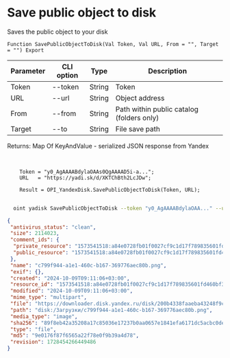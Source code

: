 ﻿---
sidebar_position: 6
---

# Save public object to disk
 Saves the public object to your disk



`Function SavePublicObjectToDisk(Val Token, Val URL, From = "", Target = "") Export`

  | Parameter | CLI option | Type | Description |
  |-|-|-|-|
  | Token | --token | String | Token |
  | URL | --url | String | Object address |
  | From | --from | String | Path within public catalog (folders only) |
  | Target | --to | String | File save path |

  
  Returns:  Map Of KeyAndValue - serialized JSON response from Yandex

<br/>




```bsl title="Code example"
    Token = "y0_AgAAAABdylaOAAs0QgAAAAD5i-a...";
    URL   = "https://yadi.sk/d/XKTChBth2LcJDw";

    Result = OPI_YandexDisk.SavePublicObjectToDisk(Token, URL);
```



```sh title="CLI command example"
    
  oint yadisk SavePublicObjectToDisk --token "y0_AgAAAABdylaOAA..." --url "https://disk.yandex.by/i/txwzakUVtxgjoQ" --from %from% --to %to%

```

```json title="Result"
{
 "antivirus_status": "clean",
 "size": 2114023,
 "comment_ids": {
  "private_resource": "1573541518:a84e0728fb01f0027cf9c1d17f789835601fd460bf3ad4a1fb0fc8ddb4b6fd30",
  "public_resource": "1573541518:a84e0728fb01f0027cf9c1d17f789835601fd460bf3ad4a1fb0fc8ddb4b6fd30"
 },
 "name": "c799f944-a1e1-460c-b167-369776aec80b.png",
 "exif": {},
 "created": "2024-10-09T09:11:06+03:00",
 "resource_id": "1573541518:a84e0728fb01f0027cf9c1d17f789835601fd460bf3ad4a1fb0fc8ddb4b6fd30",
 "modified": "2024-10-09T09:11:06+03:00",
 "mime_type": "multipart",
 "file": "https://downloader.disk.yandex.ru/disk/200b4338faaeba43248f9caf757082b27048ac80701312e53ac6eeac130e0205/670656bb/gwThwhLBKYvLhQCNnqAHikawF6ofeh69S2Q-9g1T5IGPQ-vmmg5ho0UNlym1cYvMYt55yWUwrNHLEwnJN27VGg%3D%3D?uid=1573541518&filename=c799f944-a1e1-460c-b167-369776aec80b.png&disposition=attachment&hash=&limit=0&content_type=multipart&owner_uid=1573541518&fsize=2114023&hid=03d7263840468e281bd0b238a26e7d0d&media_type=image&tknv=v2&etag=9e0176f87f6565a22f78e0f9b39a4d78",
 "path": "disk:/Загрузки/c799f944-a1e1-460c-b167-369776aec80b.png",
 "media_type": "image",
 "sha256": "89f8eb42a35208a17c85036e17237b0aa0657e1841efa6171dc5acbc0dea9e18",
 "type": "file",
 "md5": "9e0176f87f6565a22f78e0f9b39a4d78",
 "revision": 1728454266449486
}
```
